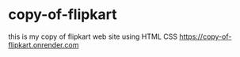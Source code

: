 # copy-of-flipkart
this is my copy of flipkart web site using HTML CSS
https://copy-of-flipkart.onrender.com
